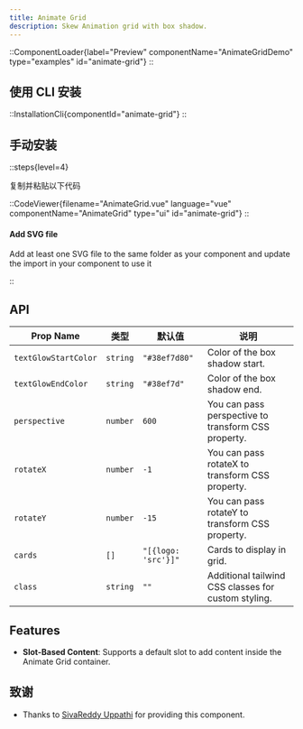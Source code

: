 ```yaml
---
title: Animate Grid
description: Skew Animation grid with box shadow.
---
```


::ComponentLoader{label="Preview" componentName="AnimateGridDemo" type="examples" id="animate-grid"}
::

## 使用 CLI 安装

::InstallationCli{componentId="animate-grid"}
::

## 手动安装

::steps{level=4}

复制并粘贴以下代码

::CodeViewer{filename="AnimateGrid.vue" language="vue" componentName="AnimateGrid" type="ui" id="animate-grid"}
::

#### Add SVG file

Add at least one SVG file to the same folder as your component and update the import in your component to use it

::

## API

| Prop Name            | 类型     | 默认值              | 说明                                                |
| -------------------- | -------- | ------------------- | --------------------------------------------------- |
| `textGlowStartColor` | `string` | `"#38ef7d80"`       | Color of the box shadow start.                      |
| `textGlowEndColor`   | `string` | `"#38ef7d"`         | Color of the box shadow end.                        |
| `perspective`        | `number` | `600`               | You can pass perspective to transform CSS property. |
| `rotateX`            | `number` | `-1`                | You can pass rotateX to transform CSS property.     |
| `rotateY`            | `number` | `-15`               | You can pass rotateY to transform CSS property.     |
| `cards`              | `[]`     | `"[{logo: 'src'}]"` | Cards to display in grid.                           |
| `class`              | `string` | `""`                | Additional tailwind CSS classes for custom styling. |

## Features

- **Slot-Based Content**: Supports a default slot to add content inside the Animate Grid container.

## 致谢

- Thanks to [SivaReddy Uppathi](https://github.com/sivareddyuppathi) for providing this component.
